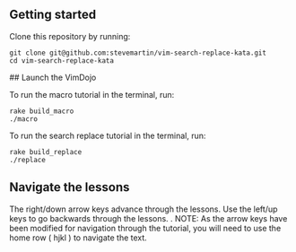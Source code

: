 ## Getting started

Clone this repository by running:

    git clone git@github.com:stevemartin/vim-search-replace-kata.git
    cd vim-search-replace-kata

## Launch the VimDojo

To run the macro tutorial in the terminal, run:

    rake build_macro
    ./macro

To run the search replace tutorial in the terminal, run:

    rake build_replace
    ./replace

## Navigate the lessons

The right/down arrow keys advance through the lessons. Use the left/up keys to go backwards through the lessons.
.
NOTE: As the arrow keys have been modified for navigation through the tutorial, you will need to use the home row ( hjkl ) to navigate the text.

